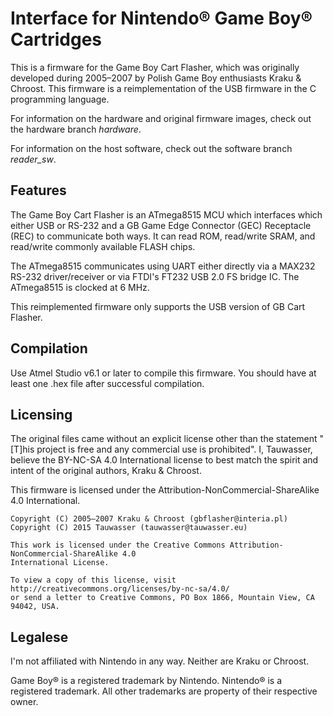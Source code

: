 # Interface for Nintendo® Game Boy® Cartridges

This is a firmware for the Game Boy Cart Flasher, which was originally developed during 2005–2007 by
Polish Game Boy enthusiasts Kraku & Chroost.
This firmware is a reimplementation of the USB firmware in the C programming language.

For information on the hardware and original firmware images, check out the hardware branch
*hardware*.

For information on the host software, check out the software branch *reader_sw*. 

## Features

The Game Boy Cart Flasher is an ATmega8515 MCU which interfaces which either USB or RS-232 and a
GB Game Edge Connector (GEC) Receptacle (REC) to communicate both ways. It can read ROM, read/write 
SRAM, and read/write commonly available FLASH chips.

The ATmega8515 communicates using UART either directly via a MAX232 RS-232 driver/receiver or via 
FTDI's FT232 USB 2.0 FS bridge IC. The ATmega8515 is clocked at 6 MHz.

This reimplemented firmware only supports the USB version of GB Cart Flasher.

## Compilation

Use Atmel Studio v6.1 or later to compile this firmware. You should have at least one .hex file after 
successful compilation.

## Licensing

The original files came without an explicit license other than the statement "[T]his project is free 
and any commercial use is prohibited". I, Tauwasser, believe the BY-NC-SA 4.0 International license 
to best match the spirit and intent of the original authors, Kraku & Chroost.

This firmware is licensed under the Attribution-NonCommercial-ShareAlike 4.0 International.

```
Copyright (C) 2005–2007 Kraku & Chroost (gbflasher@interia.pl)
Copyright (C) 2015 Tauwasser (tauwasser@tauwasser.eu)

This work is licensed under the Creative Commons Attribution-NonCommercial-ShareAlike 4.0
International License.

To view a copy of this license, visit http://creativecommons.org/licenses/by-nc-sa/4.0/
or send a letter to Creative Commons, PO Box 1866, Mountain View, CA 94042, USA.
```

## Legalese

I'm not affiliated with Nintendo in any way. Neither are Kraku or Chroost.

Game Boy® is a registered trademark by Nintendo. Nintendo® is a registered trademark.
All other trademarks are property of their respective owner.
